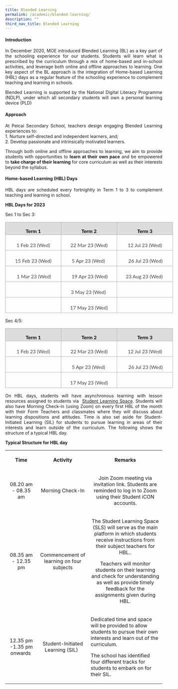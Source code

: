 ```yaml
---
title: Blended Learning
permalink: /academic/blended-learning/
description: ""
third_nav_title: Blended Learning
---
```

<h4><strong>Introduction</strong></h4>
<p></p><p align="justify">In December 2020, MOE introduced Blended Learning (BL) as a key part of the schooling experience for our students. Students will learn what is prescribed by the curriculum through a mix of home-based and in-school activities, and leverage both online and offline approaches to learning. One key aspect of the BL approach is the integration of Home-based Learning (HBL) days as a regular feature of the schooling experience to complement teaching and learning in schools.</p>
<p></p><p align="justify">Blended Learning is supported by the National Digital Literacy Programme (NDLP), under which all secondary students will own a personal learning device (PLD) </p>
<h4><strong>Approach</strong></h4>
<p></p><p align="justify">At Peicai Secondary School, teachers design engaging Blended Learning experiences to:<br>1. Nurture self-directed and independent learners, and;<br>2. Develop passionate and intrinsically motivated learners.</p>
<p></p><p align="justify">Through both online and offline approaches to learning, we aim to provide students with opportunities to  <strong>learn at their own pace</strong>&nbsp;and be empowered to&nbsp;<strong>take charge of their learning</strong>&nbsp;for core curriculum as well as their interests beyond the syllabus.&nbsp;</p>
<h4><strong>Home-based Learning (HBL) Days</strong></h4>
<p></p><p align="justify"> HBL days are scheduled every fortnightly in Term 1 to 3 to complement teaching and learning in school.</p>
<p><strong>HBL Days for 2023</strong></p>
<p></p>
<p> Sec 1 to Sec 3:</p>
<table class="MsoNormalTable" border="1" cellspacing="0" cellpadding="0" width="538" style="width:403.5pt;border-collapse:collapse;border:none;mso-border-alt:solid #AAAAAA .75pt;
 mso-yfti-tbllook:1184;mso-padding-alt:0in 0in 0in 0in"><tbody><tr style="mso-yfti-irow:0;mso-yfti-firstrow:yes"><td width="179" style="width:134.25pt;border:solid #AAAAAA 1.0pt;mso-border-alt:
  solid #AAAAAA .75pt;background:#DDDDDD;padding:1.5pt 1.5pt 1.5pt 1.5pt"><p class="MsoNormal" align="center" style="margin-bottom:0in;text-align:center;
  line-height:normal"><b><span style="font-size:12.0pt;font-family:&quot;Lato&quot;,sans-serif;
  mso-fareast-font-family:&quot;Times New Roman&quot;;mso-bidi-font-family:&quot;Times New Roman&quot;;
  color:black">Term 1</span></b><b><span style="font-size:12.0pt;font-family:
  &quot;Lato&quot;,sans-serif;mso-fareast-font-family:&quot;Times New Roman&quot;;mso-bidi-font-family:
  &quot;Times New Roman&quot;;color:#666666"></span></b></p></td><td width="179" style="width:134.25pt;border:solid #AAAAAA 1.0pt;border-left:
  none;mso-border-left-alt:solid #AAAAAA .75pt;mso-border-alt:solid #AAAAAA .75pt;
  background:#DDDDDD;padding:1.5pt 1.5pt 1.5pt 1.5pt"><p class="MsoNormal" align="center" style="margin-bottom:0in;text-align:center;
  line-height:normal"><b><span style="font-size:12.0pt;font-family:&quot;Lato&quot;,sans-serif;
  mso-fareast-font-family:&quot;Times New Roman&quot;;mso-bidi-font-family:&quot;Times New Roman&quot;;
  color:black">Term 2</span></b><b><span style="font-size:12.0pt;font-family:
  &quot;Lato&quot;,sans-serif;mso-fareast-font-family:&quot;Times New Roman&quot;;mso-bidi-font-family:
  &quot;Times New Roman&quot;;color:#666666"></span></b></p></td><td width="179" style="width:134.25pt;border:solid #AAAAAA 1.0pt;border-left:
  none;mso-border-left-alt:solid #AAAAAA .75pt;mso-border-alt:solid #AAAAAA .75pt;
  background:#DDDDDD;padding:1.5pt 1.5pt 1.5pt 1.5pt"><p class="MsoNormal" align="center" style="margin-bottom:0in;text-align:center;
  line-height:normal"><b><span style="font-size:12.0pt;font-family:&quot;Lato&quot;,sans-serif;
  mso-fareast-font-family:&quot;Times New Roman&quot;;mso-bidi-font-family:&quot;Times New Roman&quot;;
  color:black">Term 3</span></b><b><span style="font-size:12.0pt;font-family:
  &quot;Lato&quot;,sans-serif;mso-fareast-font-family:&quot;Times New Roman&quot;;mso-bidi-font-family:
  &quot;Times New Roman&quot;;color:#666666"></span></b></p></td></tr><tr style="mso-yfti-irow:1"><td width="60" style="width:45.0pt;border:solid #AAAAAA 1.0pt;border-top:none;
  mso-border-top-alt:solid #AAAAAA .75pt;mso-border-alt:solid #AAAAAA .75pt;
  padding:5.25pt 5.25pt 5.25pt 5.25pt"><p class="MsoNormal" align="center" style="margin-bottom:0in;text-align:center;
  line-height:normal"><span style="font-size:12.0pt;font-family:&quot;Lato&quot;,sans-serif;
  mso-fareast-font-family:&quot;Times New Roman&quot;;mso-bidi-font-family:&quot;Times New Roman&quot;;
  color:#444444">1 Feb 23 (Wed)</span></p></td><td width="60" style="width:45.0pt;border-top:none;border-left:none;border-bottom:
  solid #AAAAAA 1.0pt;border-right:solid #AAAAAA 1.0pt;mso-border-top-alt:solid #AAAAAA .75pt;
  mso-border-left-alt:solid #AAAAAA .75pt;mso-border-alt:solid #AAAAAA .75pt;
  padding:5.25pt 5.25pt 5.25pt 5.25pt"><p class="MsoNormal" align="center" style="margin-bottom:0in;text-align:center;
  line-height:normal"><span style="font-size:12.0pt;font-family:&quot;Lato&quot;,sans-serif;
  mso-fareast-font-family:&quot;Times New Roman&quot;;mso-bidi-font-family:&quot;Times New Roman&quot;;
  color:#444444">22 Mar 23 (Wed)</span></p></td><td width="60" style="width:45.0pt;border-top:none;border-left:none;border-bottom:
  solid #AAAAAA 1.0pt;border-right:solid #AAAAAA 1.0pt;mso-border-top-alt:solid #AAAAAA .75pt;
  mso-border-left-alt:solid #AAAAAA .75pt;mso-border-alt:solid #AAAAAA .75pt;
  padding:5.25pt 5.25pt 5.25pt 5.25pt"><p class="MsoNormal" align="center" style="margin-bottom:0in;text-align:center;
  line-height:normal"><span style="font-size:12.0pt;font-family:&quot;Lato&quot;,sans-serif;
  mso-fareast-font-family:&quot;Times New Roman&quot;;mso-bidi-font-family:&quot;Times New Roman&quot;;
  color:#444444">12 Jul 23 (Wed)</span></p></td></tr><tr style="mso-yfti-irow:2"><td style="border:solid #AAAAAA 1.0pt;border-top:none;mso-border-top-alt:
  solid #AAAAAA .75pt;mso-border-alt:solid #AAAAAA .75pt;padding:5.25pt 5.25pt 5.25pt 5.25pt"><p class="MsoNormal" align="center" style="margin-bottom:0in;text-align:center;
  line-height:normal"><span style="font-size:12.0pt;font-family:&quot;Lato&quot;,sans-serif;
  mso-fareast-font-family:&quot;Times New Roman&quot;;mso-bidi-font-family:&quot;Times New Roman&quot;;
  color:#444444">15 Feb 23 (Wed)</span></p></td><td style="border-top:none;border-left:none;border-bottom:solid #AAAAAA 1.0pt;
  border-right:solid #AAAAAA 1.0pt;mso-border-top-alt:solid #AAAAAA .75pt;
  mso-border-left-alt:solid #AAAAAA .75pt;mso-border-alt:solid #AAAAAA .75pt;
  padding:5.25pt 5.25pt 5.25pt 5.25pt"><p class="MsoNormal" align="center" style="margin-bottom:0in;text-align:center;
  line-height:normal"><span style="font-size:12.0pt;font-family:&quot;Lato&quot;,sans-serif;
  mso-fareast-font-family:&quot;Times New Roman&quot;;mso-bidi-font-family:&quot;Times New Roman&quot;;
  color:#444444">5 Apr 23 (Wed)&nbsp;</span></p></td><td style="border-top:none;border-left:none;border-bottom:solid #AAAAAA 1.0pt;
  border-right:solid #AAAAAA 1.0pt;mso-border-top-alt:solid #AAAAAA .75pt;
  mso-border-left-alt:solid #AAAAAA .75pt;mso-border-alt:solid #AAAAAA .75pt;
  padding:5.25pt 5.25pt 5.25pt 5.25pt"><p class="MsoNormal" align="center" style="margin-bottom:0in;text-align:center;
  line-height:normal"><span style="font-size:12.0pt;font-family:&quot;Lato&quot;,sans-serif;
  mso-fareast-font-family:&quot;Times New Roman&quot;;mso-bidi-font-family:&quot;Times New Roman&quot;;
  color:#444444">&nbsp;26 Jul 23 (Wed)</span></p></td></tr><tr style="mso-yfti-irow:3"><td style="border:solid #AAAAAA 1.0pt;border-top:none;mso-border-top-alt:
  solid #AAAAAA .75pt;mso-border-alt:solid #AAAAAA .75pt;padding:5.25pt 5.25pt 5.25pt 5.25pt"><p class="MsoNormal" align="center" style="margin-bottom:0in;text-align:center;
  line-height:normal"><span style="font-size:12.0pt;font-family:&quot;Lato&quot;,sans-serif;
  mso-fareast-font-family:&quot;Times New Roman&quot;;mso-bidi-font-family:&quot;Times New Roman&quot;;
  color:#444444">&nbsp;1 Mar 23 (Wed)</span></p></td><td style="border-top:none;border-left:none;border-bottom:solid #AAAAAA 1.0pt;
  border-right:solid #AAAAAA 1.0pt;mso-border-top-alt:solid #AAAAAA .75pt;
  mso-border-left-alt:solid #AAAAAA .75pt;mso-border-alt:solid #AAAAAA .75pt;
  padding:5.25pt 5.25pt 5.25pt 5.25pt"><p class="MsoNormal" align="center" style="margin-bottom:0in;text-align:center;
  line-height:normal"><span style="font-size:12.0pt;font-family:&quot;Lato&quot;,sans-serif;
  mso-fareast-font-family:&quot;Times New Roman&quot;;mso-bidi-font-family:&quot;Times New Roman&quot;;
  color:#444444">&nbsp;19 Apr 23 (Wed)</span></p></td><td style="border-top:none;border-left:none;border-bottom:solid #AAAAAA 1.0pt;
  border-right:solid #AAAAAA 1.0pt;mso-border-top-alt:solid #AAAAAA .75pt;
  mso-border-left-alt:solid #AAAAAA .75pt;mso-border-alt:solid #AAAAAA .75pt;
  padding:5.25pt 5.25pt 5.25pt 5.25pt"><p class="MsoNormal" align="center" style="margin-bottom:0in;text-align:center;
  line-height:normal"><span style="font-size:12.0pt;font-family:&quot;Lato&quot;,sans-serif;
  mso-fareast-font-family:&quot;Times New Roman&quot;;mso-bidi-font-family:&quot;Times New Roman&quot;;
  color:#444444">23 Aug 23 (Wed)&nbsp;</span></p></td></tr><tr style="mso-yfti-irow:4"><td style="border:solid #AAAAAA 1.0pt;border-top:none;mso-border-top-alt:
  solid #AAAAAA .75pt;mso-border-alt:solid #AAAAAA .75pt;padding:5.25pt 5.25pt 5.25pt 5.25pt"><p class="MsoNormal" align="center" style="margin-bottom:0in;text-align:center;
  line-height:normal"><span style="font-size:12.0pt;font-family:&quot;Lato&quot;,sans-serif;
  mso-fareast-font-family:&quot;Times New Roman&quot;;mso-bidi-font-family:&quot;Times New Roman&quot;;
  color:#444444">&nbsp;</span></p></td><td style="border-top:none;border-left:none;border-bottom:solid #AAAAAA 1.0pt;
  border-right:solid #AAAAAA 1.0pt;mso-border-top-alt:solid #AAAAAA .75pt;
  mso-border-left-alt:solid #AAAAAA .75pt;mso-border-alt:solid #AAAAAA .75pt;
  padding:5.25pt 5.25pt 5.25pt 5.25pt"><p class="MsoNormal" align="center" style="margin-bottom:0in;text-align:center;
  line-height:normal"><span style="font-size:12.0pt;font-family:&quot;Lato&quot;,sans-serif;
  mso-fareast-font-family:&quot;Times New Roman&quot;;mso-bidi-font-family:&quot;Times New Roman&quot;;
  color:#444444">3 May 23 (Wed)&nbsp;</span></p></td><td style="border-top:none;border-left:none;border-bottom:solid #AAAAAA 1.0pt;
  border-right:solid #AAAAAA 1.0pt;mso-border-top-alt:solid #AAAAAA .75pt;
  mso-border-left-alt:solid #AAAAAA .75pt;mso-border-alt:solid #AAAAAA .75pt;
  padding:5.25pt 5.25pt 5.25pt 5.25pt"></td></tr><tr style="mso-yfti-irow:5;mso-yfti-lastrow:yes"><td style="border:solid #AAAAAA 1.0pt;border-top:none;mso-border-top-alt:
  solid #AAAAAA .75pt;mso-border-alt:solid #AAAAAA .75pt;padding:5.25pt 5.25pt 5.25pt 5.25pt"><p class="MsoNormal" align="center" style="margin-bottom:0in;text-align:center;
  line-height:normal"><span style="font-size:12.0pt;font-family:&quot;Lato&quot;,sans-serif;
  mso-fareast-font-family:&quot;Times New Roman&quot;;mso-bidi-font-family:&quot;Times New Roman&quot;;
  color:#444444">&nbsp;</span></p></td><td style="border-top:none;border-left:none;border-bottom:solid #AAAAAA 1.0pt;
  border-right:solid #AAAAAA 1.0pt;mso-border-top-alt:solid #AAAAAA .75pt;
  mso-border-left-alt:solid #AAAAAA .75pt;mso-border-alt:solid #AAAAAA .75pt;
  padding:5.25pt 5.25pt 5.25pt 5.25pt"><p class="MsoNormal" align="center" style="margin-bottom:0in;text-align:center;
  line-height:normal"><span style="font-size:12.0pt;font-family:&quot;Lato&quot;,sans-serif;
  mso-fareast-font-family:&quot;Times New Roman&quot;;mso-bidi-font-family:&quot;Times New Roman&quot;;
  color:#444444">17 May 23 (Wed)</span></p></td><td style="border-top:none;border-left:none;border-bottom:solid #AAAAAA 1.0pt;
  border-right:solid #AAAAAA 1.0pt;mso-border-top-alt:solid #AAAAAA .75pt;
  mso-border-left-alt:solid #AAAAAA .75pt;mso-border-alt:solid #AAAAAA .75pt;
  padding:5.25pt 5.25pt 5.25pt 5.25pt"><p class="MsoNormal" align="center" style="margin-bottom:0in;text-align:center;
  line-height:normal"><span style="font-size:12.0pt;font-family:&quot;Lato&quot;,sans-serif;
  mso-fareast-font-family:&quot;Times New Roman&quot;;mso-bidi-font-family:&quot;Times New Roman&quot;;
  color:#444444">&nbsp;</span></p></td></tr></tbody></table>
<p> Sec 4/5:</p>

<table style="width:403.5pt;border-collapse:collapse;border:none;mso-border-alt:solid #AAAAAA .75pt;
 mso-yfti-tbllook:1184;mso-padding-alt:0in 0in 0in 0in" width="538" cellpadding="0" cellspacing="0" border="1" class="MsoNormalTable"><tbody><tr style="mso-yfti-irow:0;mso-yfti-firstrow:yes"><td style="width:134.5pt;border:solid #AAAAAA 1.0pt;mso-border-alt:
  solid #AAAAAA .75pt;background:#DDDDDD;padding:1.5pt 1.5pt 1.5pt 1.5pt" width="179"><p style="margin-bottom:0in;text-align:center;
  line-height:normal" align="center" class="MsoNormal"><b><span style="font-size:12.0pt;font-family:&quot;Lato&quot;,sans-serif;
  mso-fareast-font-family:&quot;Times New Roman&quot;;mso-bidi-font-family:&quot;Times New Roman&quot;;
  color:black">Term 1</span></b><b><span style="font-size:12.0pt;font-family:
  &quot;Lato&quot;,sans-serif;mso-fareast-font-family:&quot;Times New Roman&quot;;mso-bidi-font-family:
  &quot;Times New Roman&quot;;color:#666666"></span></b></p></td><td style="width:134.5pt;border:solid #AAAAAA 1.0pt;border-left:
  none;mso-border-left-alt:solid #AAAAAA .75pt;mso-border-alt:solid #AAAAAA .75pt;
  background:#DDDDDD;padding:1.5pt 1.5pt 1.5pt 1.5pt" width="179"><p style="margin-bottom:0in;text-align:center;
  line-height:normal" align="center" class="MsoNormal"><b><span style="font-size:12.0pt;font-family:&quot;Lato&quot;,sans-serif;
  mso-fareast-font-family:&quot;Times New Roman&quot;;mso-bidi-font-family:&quot;Times New Roman&quot;;
  color:black">Term 2</span></b><b><span style="font-size:12.0pt;font-family:
  &quot;Lato&quot;,sans-serif;mso-fareast-font-family:&quot;Times New Roman&quot;;mso-bidi-font-family:
  &quot;Times New Roman&quot;;color:#666666"></span></b></p></td><td style="width:134.5pt;border:solid #AAAAAA 1.0pt;border-left:
  none;mso-border-left-alt:solid #AAAAAA .75pt;mso-border-alt:solid #AAAAAA .75pt;
  background:#DDDDDD;padding:1.5pt 1.5pt 1.5pt 1.5pt" width="179"><p style="margin-bottom:0in;text-align:center;
  line-height:normal" align="center" class="MsoNormal"><b><span style="font-size:12.0pt;font-family:&quot;Lato&quot;,sans-serif;
  mso-fareast-font-family:&quot;Times New Roman&quot;;mso-bidi-font-family:&quot;Times New Roman&quot;;
  color:black">Term 3</span></b><b><span style="font-size:12.0pt;font-family:
  &quot;Lato&quot;,sans-serif;mso-fareast-font-family:&quot;Times New Roman&quot;;mso-bidi-font-family:
  &quot;Times New Roman&quot;;color:#666666"></span></b></p></td></tr><tr style="mso-yfti-irow:1"><td style="width:134.5pt;border:solid #AAAAAA 1.0pt;border-top:
  none;mso-border-top-alt:solid #AAAAAA .75pt;mso-border-alt:solid #AAAAAA .75pt;
  padding:5.25pt 5.25pt 5.25pt 5.25pt" width="179"><p style="margin-bottom:0in;text-align:center;
  line-height:normal" align="center" class="MsoNormal"><span style="font-size:12.0pt;font-family:&quot;Lato&quot;,sans-serif;
  mso-fareast-font-family:&quot;Times New Roman&quot;;mso-bidi-font-family:&quot;Times New Roman&quot;;
  color:#444444">1 Feb 23 (Wed)</span></p></td><td style="width:134.5pt;border-top:none;border-left:none;
  border-bottom:solid #AAAAAA 1.0pt;border-right:solid #AAAAAA 1.0pt;
  mso-border-top-alt:solid #AAAAAA .75pt;mso-border-left-alt:solid #AAAAAA .75pt;
  mso-border-alt:solid #AAAAAA .75pt;padding:5.25pt 5.25pt 5.25pt 5.25pt" width="179"><p style="margin-bottom:0in;text-align:center;
  line-height:normal" align="center" class="MsoNormal"><span style="font-size:12.0pt;font-family:&quot;Lato&quot;,sans-serif;
  mso-fareast-font-family:&quot;Times New Roman&quot;;mso-bidi-font-family:&quot;Times New Roman&quot;;
  color:#444444">22 Mar 23 (Wed)</span></p></td><td style="width:134.5pt;border-top:none;border-left:none;
  border-bottom:solid #AAAAAA 1.0pt;border-right:solid #AAAAAA 1.0pt;
  mso-border-top-alt:solid #AAAAAA .75pt;mso-border-left-alt:solid #AAAAAA .75pt;
  mso-border-alt:solid #AAAAAA .75pt;padding:5.25pt 5.25pt 5.25pt 5.25pt" width="179"><p style="margin-bottom:0in;text-align:center;
  line-height:normal" align="center" class="MsoNormal"><span style="font-size:12.0pt;font-family:&quot;Lato&quot;,sans-serif;
  mso-fareast-font-family:&quot;Times New Roman&quot;;mso-bidi-font-family:&quot;Times New Roman&quot;;
  color:#444444">12 Jul 23 (Wed)</span></p></td></tr><tr style="mso-yfti-irow:2"><td style="border:solid #AAAAAA 1.0pt;border-top:none;mso-border-top-alt:
  solid #AAAAAA .75pt;mso-border-alt:solid #AAAAAA .75pt;padding:5.25pt 5.25pt 5.25pt 5.25pt"></td><td style="border-top:none;border-left:none;border-bottom:solid #AAAAAA 1.0pt;
  border-right:solid #AAAAAA 1.0pt;mso-border-top-alt:solid #AAAAAA .75pt;
  mso-border-left-alt:solid #AAAAAA .75pt;mso-border-alt:solid #AAAAAA .75pt;
  padding:5.25pt 5.25pt 5.25pt 5.25pt"><p style="margin-bottom:0in;text-align:center;
  line-height:normal" align="center" class="MsoNormal"><span style="font-size:12.0pt;font-family:&quot;Lato&quot;,sans-serif;
  mso-fareast-font-family:&quot;Times New Roman&quot;;mso-bidi-font-family:&quot;Times New Roman&quot;;
  color:#444444">5 Apr 23 (Wed)&nbsp;</span></p></td><td style="border-top:none;border-left:none;border-bottom:solid #AAAAAA 1.0pt;
  border-right:solid #AAAAAA 1.0pt;mso-border-top-alt:solid #AAAAAA .75pt;
  mso-border-left-alt:solid #AAAAAA .75pt;mso-border-alt:solid #AAAAAA .75pt;
  padding:5.25pt 5.25pt 5.25pt 5.25pt"><p style="margin-bottom:0in;text-align:center;
  line-height:normal" align="center" class="MsoNormal"><span style="font-size:12.0pt;font-family:&quot;Lato&quot;,sans-serif;
  mso-fareast-font-family:&quot;Times New Roman&quot;;mso-bidi-font-family:&quot;Times New Roman&quot;;
  color:#444444">&nbsp;26 Jul 23 (Wed)</span></p></td></tr><tr style="mso-yfti-irow:3;mso-yfti-lastrow:yes"><td style="border:solid #AAAAAA 1.0pt;border-top:none;mso-border-top-alt:
  solid #AAAAAA .75pt;mso-border-alt:solid #AAAAAA .75pt;padding:5.25pt 5.25pt 5.25pt 5.25pt"><p style="margin-bottom:0in;text-align:center;
  line-height:normal" align="center" class="MsoNormal"><span style="font-size:12.0pt;font-family:&quot;Lato&quot;,sans-serif;
  mso-fareast-font-family:&quot;Times New Roman&quot;;mso-bidi-font-family:&quot;Times New Roman&quot;;
  color:#444444">&nbsp;</span></p></td><td style="border-top:none;border-left:none;border-bottom:solid #AAAAAA 1.0pt;
  border-right:solid #AAAAAA 1.0pt;mso-border-top-alt:solid #AAAAAA .75pt;
  mso-border-left-alt:solid #AAAAAA .75pt;mso-border-alt:solid #AAAAAA .75pt;
  padding:5.25pt 5.25pt 5.25pt 5.25pt"><p style="margin-bottom:0in;text-align:center;
  line-height:normal" align="center" class="MsoNormal"><span style="font-size:12.0pt;font-family:&quot;Lato&quot;,sans-serif;
  mso-fareast-font-family:&quot;Times New Roman&quot;;mso-bidi-font-family:&quot;Times New Roman&quot;;
  color:#444444">17 May 23 (Wed)</span></p></td><td style="border-top:none;border-left:none;border-bottom:solid #AAAAAA 1.0pt;
  border-right:solid #AAAAAA 1.0pt;mso-border-top-alt:solid #AAAAAA .75pt;
  mso-border-left-alt:solid #AAAAAA .75pt;mso-border-alt:solid #AAAAAA .75pt;
  padding:5.25pt 5.25pt 5.25pt 5.25pt"></td></tr></tbody></table>
	
<p></p><p align="justify">On HBL days, students will have asynchronous learning with lesson resources assigned to students via &nbsp;<a href="https://vle.learning.moe.edu.sg/login/" target="_blank" rel="noopener">Student Learning Space</a>.&nbsp;Students will also have Morning Check-in (using Zoom) on every first HBL of the month with their Form Teachers and classmates where they will discuss about learning dispositions and attitudes. Time is also set aside for Student-Initiated Learning (SIL) for students to pursue learning in areas of their interests and learn outside of the curriculum. The following shows the structure of a typical HBL day.</p>
<p><strong>Typical Structure for HBL day</strong></p>
<table>
<tbody>
<tr>
<th style="text-align: center;">
<p>Time</p>
</th>
<th style="text-align: center;">
<p>Activity</p>
</th>
<th style="text-align: center;">
<p>Remarks</p>
</th>
</tr>
<tr>
<td style="text-align: center;">
<p>08.20 am - 08.35 am</p>
</td>
<td style="text-align: center;">
<p>Morning Check-In</p>
</td>
<td style="text-align: center;">
<p>Join Zoom meeting via invitation link. Students are reminded to log in to Zoom using their Student iCON accounts.</p>
</td>
</tr>
<tr>
<td style="text-align: center;">
<p>08.35 am - 12.35 pm</p>
</td>
<td style="text-align: center;">
<p>Commencement of learning on four subjects</p>
</td>
<td style="text-align: center;">
<p>The Student Learning Space (SLS) will serve as the main platform in which students receive instructions from their subject teachers for HBL..</p>
<p>Teachers will monitor students on their learning and check for understanding as well as provide timely feedback for the assignments given during HBL.</p>
</td>
</tr>
<tr>
<td style="text-align: center;">
<p>12.35 pm -1.35 pm onwards&nbsp;</p>
</td>
<td style="text-align: center;">
<p>Student-Initiated Learning (SIL) &nbsp;</p>
</td>
<td>
<p><p align="centre">Dedicated time and space will be provided to allow students to pursue their own interests and learn out of the curriculum.</p>
<p>The school has identified four different tracks for students to embark on for their SIL.</p>
